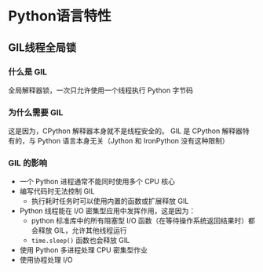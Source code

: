 # Python语言特性

## GIL线程全局锁

### 什么是 GIL

 全局解释器锁，一次只允许使用一个线程执行 Python 字节码

### 为什么需要 GIL

 这是因为，CPython 解释器本身就不是线程安全的。 GIL 是 CPython 解释器特有的，与 Python 语言本身无关（Jython 和 IronPython 没有这种限制）

### GIL 的影响

- 一个 Python 进程通常不能同时使用多个 CPU 核心
- 编写代码时无法控制 GIL
  - 执行耗时任务时可以使用内置的函数或扩展释放 GIL
- Python 线程能在 I/O 密集型应用中发挥作用，这是因为：
  - python 标准库中的所有阻塞型 I/O 函数（在等待操作系统返回结果时）都会释放 GIL，允许其他线程运行
  - `time.sleep()` 函数也会释放 GIL
- 使用 Python 多进程处理 CPU 密集型作业
- 使用协程处理 I/O
